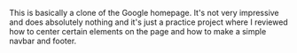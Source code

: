 This is basically a clone of the Google homepage. It's not very impressive and does absolutely nothing and it's just a practice project where I reviewed how to center certain elements on the page and how to make a simple navbar and footer. 

